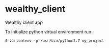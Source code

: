 # wealthy_client
Wealthy client app

To initialize python virtual environment run : 
```
$ virtualenv -p /usr/bin/python2.7 my_project
```

